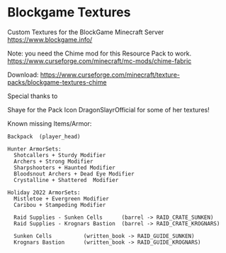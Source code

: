 # Blockgame Textures

 Custom Textures for the BlockGame Minecraft Server
 https://www.blockgame.info/
 
 Note: you need the Chime mod for this Resource Pack to work.
 https://www.curseforge.com/minecraft/mc-mods/chime-fabric

Download:
https://www.curseforge.com/minecraft/texture-packs/blockgame-textures-chime

Special thanks to 

Shaye for the Pack Icon
DragonSlayrOfficial for some of her textures!

Known missing Items/Armor:

	Backpack  (player_head)
	
	Hunter ArmorSets:
      Shotcallers + Sturdy Modifier
      Archers + Strong Modifier
      Sharpshooters + Haunted Modifier
      Bloodsnout Archers + Dead Eye Modifier
      Crystalline + Shattered  Modifier

	Holiday 2022 ArmorSets:
      Mistletoe + Evergreen Modifier
      Caribou + Stampeding Modifier
	  
	  Raid Supplies - Sunken Cells		(barrel -> RAID_CRATE_SUNKEN)
	  Raid Supplies - Krognars Bastion 	(barrel -> RAID_CRATE_KROGNARS)
	  
	  Sunken Cells			(written_book -> RAID_GUIDE_SUNKEN)
	  Krognars Bastion		(written_book -> RAID_GUIDE_KROGNARS)
	  
